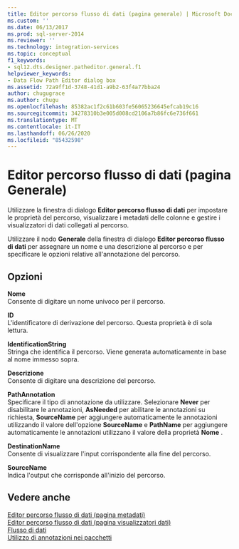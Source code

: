 ```yaml
---
title: Editor percorso flusso di dati (pagina generale) | Microsoft Docs
ms.custom: ''
ms.date: 06/13/2017
ms.prod: sql-server-2014
ms.reviewer: ''
ms.technology: integration-services
ms.topic: conceptual
f1_keywords:
- sql12.dts.designer.patheditor.general.f1
helpviewer_keywords:
- Data Flow Path Editor dialog box
ms.assetid: 72a9ff1d-3748-41d1-a9b2-63f4a77bba24
author: chugugrace
ms.author: chugu
ms.openlocfilehash: 85382ac1f2c61b603fe56065236645efcab19c16
ms.sourcegitcommit: 34278310b3e005d008cd2106a7b86fc6e736f661
ms.translationtype: MT
ms.contentlocale: it-IT
ms.lasthandoff: 06/26/2020
ms.locfileid: "85432598"
---
```

# <a name="data-flow-path-editor-general-page"></a>Editor percorso flusso di dati (pagina Generale)
  Utilizzare la finestra di dialogo **Editor percorso flusso di dati** per impostare le proprietà del percorso, visualizzare i metadati delle colonne e gestire i visualizzatori di dati collegati al percorso.  
  
 Utilizzare il nodo **Generale** della finestra di dialogo **Editor percorso flusso di dati** per assegnare un nome e una descrizione al percorso e per specificare le opzioni relative all'annotazione del percorso.  
  
## <a name="options"></a>Opzioni  
 **Nome**  
 Consente di digitare un nome univoco per il percorso.  
  
 **ID**  
 L'identificatore di derivazione del percorso. Questa proprietà è di sola lettura.  
  
 **IdentificationString**  
 Stringa che identifica il percorso. Viene generata automaticamente in base al nome immesso sopra.  
  
 **Descrizione**  
 Consente di digitare una descrizione del percorso.  
  
 **PathAnnotation**  
 Specificare il tipo di annotazione da utilizzare. Selezionare **Never** per disabilitare le annotazioni, **AsNeeded** per abilitare le annotazioni su richiesta, **SourceName** per aggiungere automaticamente le annotazioni utilizzando il valore dell'opzione **SourceName** e **PathName** per aggiungere automaticamente le annotazioni utilizzano il valore della proprietà **Nome** .  
  
 **DestinationName**  
 Consente di visualizzare l'input corrispondente alla fine del percorso.  
  
 **SourceName**  
 Indica l'output che corrisponde all'inizio del percorso.  
  
## <a name="see-also"></a>Vedere anche  
 [Editor percorso flusso di dati &#40;pagina metadati&#41;](../../2014/integration-services/data-flow-path-editor-metadata-page.md)   
 [Editor percorso flusso di dati &#40;pagina visualizzatori dati&#41;](../../2014/integration-services/data-flow-path-editor-data-viewers-page.md)   
 [Flusso di dati](data-flow/data-flow.md)   
 [Utilizzo di annotazioni nei pacchetti](use-annotations-in-packages.md)  
  
  
